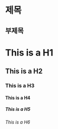 제목
====================

부제목
--------------

# This is a H1
## This is a H2
### This is a H3
#### This is a H4
##### This is a H5
###### This is a H6

